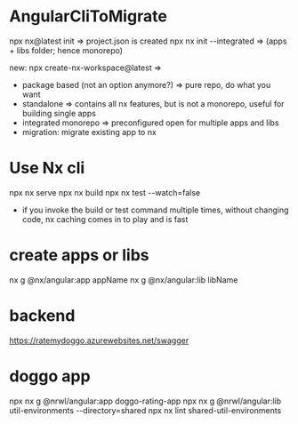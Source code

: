 # AngularCliToMigrate

npx nx@latest init => project.json is created
npx nx init --integrated => (apps + libs folder; hence monorepo)

new:
npx create-nx-workspace@latest =>

- package based (not an option anymore?) => pure repo, do what you want
- standalone => contains all nx features, but is not a monorepo, useful for building single apps
- integrated monorepo => preconfigured open for multiple apps and libs
- migration: migrate existing app to nx

# Use Nx cli

npx nx serve
npx nx build
npx nx test --watch=false

- if you invoke the build or test command multiple times, without changing code, nx caching comes in to play and is fast

# create apps or libs

nx g @nx/angular:app appName
nx g @nx/angular:lib libName

# backend

https://ratemydoggo.azurewebsites.net/swagger

# doggo app

npx nx g @nrwl/angular:app doggo-rating-app
npx nx g @nrwl/angular:lib util-environments --directory=shared
npx nx lint shared-util-environments
